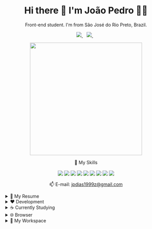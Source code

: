 <h1 align='center'>
  Hi there 👋 I'm João Pedro 👨‍💻 
</h1>

<p align='center'>
  Front-end student. I'm from São José do Rio Preto, Brazil.
</p>

<p align='center'>
  <a href="https://www.linkedin.com/in/jo%C3%A3o-pedro-dias-a91b1a18a/">
    <img src="https://img.shields.io/badge/linkedin-%230077B5.svg?&style=for-the-badge&logo=linkedin&logoColor=white" />
  </a>&nbsp;&nbsp;
  <a href="https://www.instagram.com/joao_pedro.diias/">
    <img src="https://img.shields.io/badge/instagram-%23E4405F.svg?&style=for-the-badge&logo=instagram&logoColor=white" />        
  </a>&nbsp;&nbsp;
</p>

<p align='center'>
  <a href="#"><img src="https://github-readme-stats.vercel.app/api?username=joao-pedro-dias&show_icons=true&count_private=true&theme=dark" width="350"></a>
</p>

<p align='center'>
  🚀 My Skills<br/><br/>
  <img src="https://img.shields.io/badge/HTML-239120?style=for-the-badge&logo=html5&logoColor=white" />
  <img src="https://img.shields.io/badge/JavaScript-F7DF1E?style=for-the-badge&logo=javascript&logoColor=black" />
  <img src="https://img.shields.io/badge/.NET-512BD4?style=for-the-badge&logo=dotnet&logoColor=white" />
  <img src="https://img.shields.io/badge/Postman-FF6C37?style=for-the-badge&logo=Postman&logoColor=white" />
  <img src="https://img.shields.io/badge/CSS-239120?&style=for-the-badge&logo=css3&logoColor=white" />
  <img src="https://img.shields.io/badge/Bootstrap-563D7C?style=for-the-badge&logo=bootstrap&logoColor=white" />
  <img src="https://img.shields.io/badge/Microsoft_SQL_Server-CC2927?style=for-the-badge&logo=microsoft-sql-server&logoColor=white" />
  <img src="https://img.shields.io/badge/PostgreSQL-316192?style=for-the-badge&logo=postgresql&logoColor=white" />
  <img src="https://img.shields.io/badge/jQuery-0769AD?style=for-the-badge&logo=jquery&logoColor=white" />
</p>

<p align='center'>
  📫 E-mail: <a href='mailto:jpdias1999z@gmail.com'>jpdias1999z@gmail.com</a>
</p>

<details>
  <summary>📃 My Resume</summary>
  
## 👨‍🎓 Education

- **Bachelor in Information Systems**\
📆 2018 - 2021\
📍 **União das Faculdades dos Grandes Lagos** - São José do Rio Preto, Brazil

## 👨‍💻 Experience

<img align="right" src="https://img.shields.io/badge/PostgreSQL-316192?style=for-the-badge&logo=postgresql&logoColor=white" />
<img align="right" src="https://img.shields.io/badge/Microsoft_SQL_Server-CC2927?style=for-the-badge&logo=microsoft-sql-server&logoColor=white" />

- **Support Analyst**\
📆 2018 - Moment\
📍 **GoldSystem** - São José do Rio Preto/SP, Brazil

## 📃 Certified Tech Developer
  
-  **Remote Certification**\
📆 fev/2022 - dez/2023\
  📍 <a href="https://www.digitalhouse.com/br/acoes/certified-tech-developer" style:"text-decoration=none;">Digital House</a> - São Paulo/SP, Brazil

</details>

<details>
  <summary> ❤ Development</summary>
  
## 1️⃣ Customer Satisfaction Survey
  System developed internally for the company's employee to carry out a customer satisfaction survey\
  Tradução: Sistema desenvolvido internamente para o colaborador da empresa realizar pesquisa de satisfação do cliente
  
  <img src="https://img.shields.io/badge/HTML-239120?style=for-the-badge&logo=html5&logoColor=white" />
  <img src="https://img.shields.io/badge/JavaScript-F7DF1E?style=for-the-badge&logo=javascript&logoColor=black" />
  <img src="https://img.shields.io/badge/CSS-239120?&style=for-the-badge&logo=css3&logoColor=white" />
  <img src="https://img.shields.io/badge/Bootstrap-563D7C?style=for-the-badge&logo=bootstrap&logoColor=white" />
  <img src="https://img.shields.io/badge/Java-ED8B00?style=for-the-badge&logo=java&logoColor=white" />
  <img src="https://img.shields.io/badge/PostgreSQL-316192?style=for-the-badge&logo=postgresql&logoColor=white" />
  
## 2️⃣ Completion of course work (TCC)
  This system's main objective is to connect "fretistas" and "contratantes" so that freight can be carried out\
  Tradução: O objetivo principal deste sistema é conectar "fretistas" e "contratantes" para que o frete possa ser realizado
  <p>Repositório GitHub: https://github.com/joao-pedro-dias/difrete-backend</p>
  
  <img src="https://img.shields.io/badge/HTML-239120?style=for-the-badge&logo=html5&logoColor=white" />
  <img src="https://img.shields.io/badge/JavaScript-F7DF1E?style=for-the-badge&logo=javascript&logoColor=black" />
  <img src="https://img.shields.io/badge/.NET-512BD4?style=for-the-badge&logo=dotnet&logoColor=white" />
  <img src="https://img.shields.io/badge/Postman-FF6C37?style=for-the-badge&logo=Postman&logoColor=white" />
  <img src="https://img.shields.io/badge/CSS-239120?&style=for-the-badge&logo=css3&logoColor=white" />
  <img src="https://img.shields.io/badge/Bootstrap-563D7C?style=for-the-badge&logo=bootstrap&logoColor=white" />
  <img src="https://img.shields.io/badge/Microsoft_SQL_Server-CC2927?style=for-the-badge&logo=microsoft-sql-server&logoColor=white" />
  <img src="https://img.shields.io/badge/jQuery-0769AD?style=for-the-badge&logo=jquery&logoColor=white" />
  
</details>

<details>
  <summary>☕ Currently Studying</summary>
  
## 🕑 Loading...

<p align='center'>
  <img src="https://img.shields.io/badge/Java-ED8B00?style=for-the-badge&logo=java&logoColor=white" />
  <img src="https://img.shields.io/badge/React-20232A?style=for-the-badge&logo=react&logoColor=61DAFB" />
  <img src="https://img.shields.io/badge/Git-F05032?style=for-the-badge&logo=git&logoColor=white" />
</p>

</details>

<details>
  <summary>🌐 Browser</summary>
  
  ## 💛 Favorite
  
  <img src="https://img.shields.io/badge/Vivaldi-EF3939?style=for-the-badge&logo=Vivaldi&logoColor=white" />
  
</details>

<details>
  <summary> 💼 My Workspace</summary>
  
  ## 💻 Notebook
  
  <img src="https://img.shields.io/badge/Windows-0078D6?style=for-the-badge&logo=windows&logoColor=white" />
  <img src="https://img.shields.io/badge/acer-amd%20ryzen%205-83B81A?style=for-the-badge&logo=acer&logoColor=white" />
  <img src="https://img.shields.io/badge/RAM-8GB-%230071C5.svg?&style=for-the-badge&logoColor=white" />
  <img src="https://img.shields.io/badge/acer-Aspire%203-83B81A?style=for-the-badge&logo=acer&logoColor=white" />
  <img src="https://img.shields.io/badge/SSD-256GB-%230071C5.svg?&style=for-the-badge&logoColor=white" />
  <img src="https://img.shields.io/badge/amd-radeon%20graphics-%2376B900.svg?&style=for-the-badge&logo=amd&logoColor=white" />
  

  
</details>

<!--
**joao-pedro-dias/joao-pedro-dias** is a ✨ _special_ ✨ repository because its `README.md` (this file) appears on your GitHub profile.
Link do README.md profile: https://github.com/alexandresanlim/alexandresanlim/edit/master/README.md
Link dos ícones: https://github.com/alexandresanlim/Badges4-README.md-Profile#-skills-
-->
